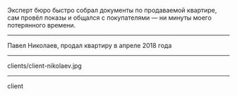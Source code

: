 Эксперт бюро быстро собрал документы по&nbsp;продаваемой квартире, сам&nbsp;провёл показы и&nbsp;общался с&nbsp;покупателями&nbsp;— ни&nbsp;минуты моего потерянного времени.

----

Павел Николаев, <span>продал квартиру в&nbsp;апреле 2018&nbsp;года</span>

----

clients/client-nikolaev.jpg

----

client